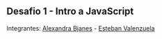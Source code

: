 ## Desafio 1 - Intro a JavaScript

Integrantes: [Alexandra Bjanes](https://github.com/alebjanes) - [Esteban Valenzuela](https://github.com/estevalenz)